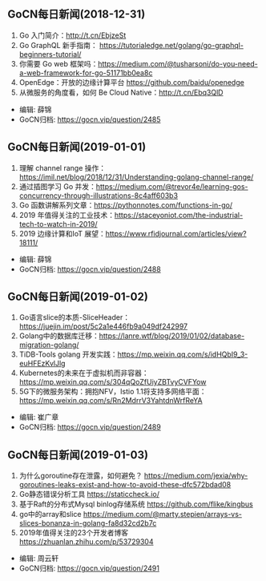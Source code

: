 ## GoCN每日新闻(2018-12-31)

1. Go 入门简介：http://t.cn/EbjzeSt
2. Go GraphQL 新手指南： https://tutorialedge.net/golang/go-graphql-beginners-tutorial/
3. 你需要 Go web 框架吗：https://medium.com/@tusharsoni/do-you-need-a-web-framework-for-go-51171bb0ea8c
4. OpenEdge：开放的边缘计算平台 https://github.com/baidu/openedge
5. 从微服务的角度看，如何 Be Cloud Native：http://t.cn/Ebq3QlD

- 编辑: 薛锦
- GoCN归档: https://gocn.vip/question/2485

## GoCN每日新闻(2019-01-01)

1. 理解 channel range 操作：https://imil.net/blog/2018/12/31/Understanding-golang-channel-range/ 
2. 通过插图学习 Go 并发：https://medium.com/@trevor4e/learning-gos-concurrency-through-illustrations-8c4aff603b3
3. Go 函数讲解系列文章：https://pythonnotes.com/functions-in-go/
4. 2019 年值得关注的工业技术：https://staceyoniot.com/the-industrial-tech-to-watch-in-2019/
5. 2019 边缘计算和IoT 展望：https://www.rfidjournal.com/articles/view?18111/

- 编辑: 薛锦
- GoCN归档: https://gocn.vip/question/2488

## GoCN每日新闻(2019-01-02)

1. Go语言slice的本质-SliceHeader：https://juejin.im/post/5c2a1e446fb9a049df242997
2. Golang中的数据库迁移：https://lanre.wtf/blog/2019/01/02/database-migration-golang/
3. TiDB-Tools golang 开发实践：https://mp.weixin.qq.com/s/idHQbI9_3-euHFEzKvlJlg
4. Kubernetes的未来在于虚拟机而非容器：https://mp.weixin.qq.com/s/304qQoZfUiyZBTvyCVFYow
5. 5G下的微服务架构：拥抱NFV，Istio 1.1将支持多网络平面：https://mp.weixin.qq.com/s/Rn2MdrrV3YahtdnWrfReYA

- 编辑: 崔广章
- GoCN归档: https://gocn.vip/question/2489


## GoCN每日新闻(2019-01-03)

1. 为什么goroutine存在泄露，如何避免？ https://medium.com/jexia/why-goroutines-leaks-exist-and-how-to-avoid-these-dfc572bdad08
2. Go静态错误分析工具 https://staticcheck.io/
3. 基于Raft的分布式Mysql binlog存储系统 https://github.com/flike/kingbus
4. go中的array和slice https://medium.com/@marty.stepien/arrays-vs-slices-bonanza-in-golang-fa8d32cd2b7c
5. 2019年值得关注的23个开发者博客 https://zhuanlan.zhihu.com/p/53729304

- 编辑: 周云轩
- GoCN归档:  https://gocn.vip/question/2491

